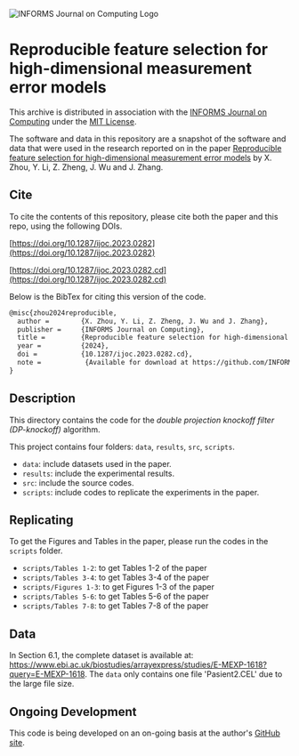 ![INFORMS Journal on Computing Logo](https://INFORMSJoC.github.io/logos/INFORMS_Journal_on_Computing_Header.jpg)

# Reproducible feature selection for high-dimensional measurement error models

This archive is distributed in association with the [INFORMS Journal on Computing](https://pubsonline.informs.org/journal/ijoc) under the [MIT License](https://github.com/INFORMSJoC/2023.0282/blob/master/LICENSE).

The software and data in this repository are a snapshot of the software and data that were used in the research reported on in the paper
[Reproducible feature selection for high-dimensional measurement error models](https://doi.org/10.1287/ijoc.2023.0282)
by X. Zhou, Y. Li, Z. Zheng, J. Wu and J. Zhang.

## Cite

To cite the contents of this repository, please cite both the paper and this repo, using the following DOIs.

[https://doi.org/10.1287/ijoc.2023.0282](https://doi.org/10.1287/ijoc.2023.0282)

[https://doi.org/10.1287/ijoc.2023.0282.cd](https://doi.org/10.1287/ijoc.2023.0282.cd)

Below is the BibTex for citing this version of the code.
```latex
@misc{zhou2024reproducible,
  author =        {X. Zhou, Y. Li, Z. Zheng, J. Wu and J. Zhang},
  publisher =     {INFORMS Journal on Computing},
  title =         {Reproducible feature selection for high-dimensional measurement error models},
  year =          {2024},
  doi =           {10.1287/ijoc.2023.0282.cd},
  note =           {Available for download at https://github.com/INFORMSJoC/2023.0282},
}  
```

## Description

This directory contains the code for the *double projection knockoff filter (DP-knockoff)* algorithm.

This project contains four folders: `data`, `results`, `src`, `scripts`.
- `data`: include datasets used in the paper.
- `results`: include the experimental results.
- `src`: include the source codes.
- `scripts`: include codes to replicate the experiments in the paper.

## Replicating

To get the Figures and Tables in the paper, please run the codes in the `scripts` folder. 
- `scripts/Tables 1-2`: to get Tables 1-2 of the paper
- `scripts/Tables 3-4`: to get Tables 3-4 of the paper
- `scripts/Figures 1-3`: to get Figures 1-3 of the paper
- `scripts/Tables 5-6`: to get Tables 5-6 of the paper
- `scripts/Tables 7-8`: to get Tables 7-8 of the paper

## Data

In Section 6.1, the complete dataset is available at: https://www.ebi.ac.uk/biostudies/arrayexpress/studies/E-MEXP-1618?query=E-MEXP-1618. The `data` only contains one file 'Pasient2.CEL' due to the large file size.

## Ongoing Development

This code is being developed on an on-going basis at the author's [GitHub site](https://github.com/xinaut/2023.0282).
